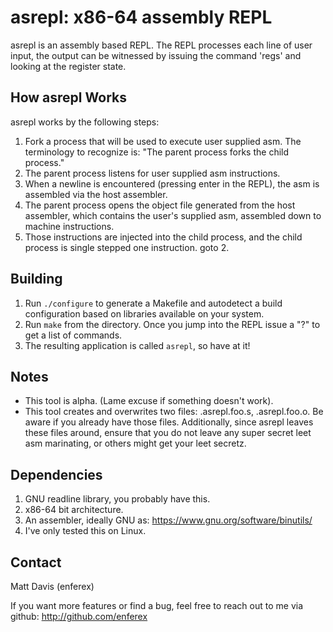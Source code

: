 asrepl: x86-64 assembly REPL
===============================
asrepl is an assembly based REPL.  The REPL processes each line of user input,
the output can be witnessed by issuing the command 'regs' and looking
at the register state.

How asrepl Works
----------------
asrepl works by the following steps:

1. Fork a process that will be used to execute user supplied asm.  The
   terminology to recognize is: "The parent process forks the child process."
2. The parent process listens for user supplied asm instructions.
3. When a newline is encountered (pressing enter in the REPL), the asm is
   assembled via the host assembler.
4. The parent process opens the object file generated from the host
   assembler, which contains the user's supplied asm, assembled down to machine
   instructions.
5. Those instructions are injected into the child process, and the child
   process is single stepped one instruction.
   goto 2.

Building
--------
1. Run `./configure` to generate a Makefile and autodetect a build
   configuration based on libraries available on your system.
2. Run `make` from the directory.  Once you jump into the REPL issue a "?" to
   get a list of commands.
3. The resulting application is called `asrepl`, so have at it!

Notes
-----
* This tool is alpha. (Lame excuse if something doesn't work).
* This tool creates and overwrites two files: .asrepl.foo.s, .asrepl.foo.o.  Be
  aware if you already have those files.  Additionally, since asrepl leaves
  these files around, ensure that you do not leave any super secret leet asm
  marinating, or others might get your leet secretz.

Dependencies
------------
1. GNU readline library, you probably have this.
2. x86-64 bit architecture.
3. An assembler, ideally GNU as: https://www.gnu.org/software/binutils/
3. I've only tested this on Linux.

Contact
-------
Matt Davis (enferex)

If you want more features or find a bug, feel free to reach out to me
via github: http://github.com/enferex
